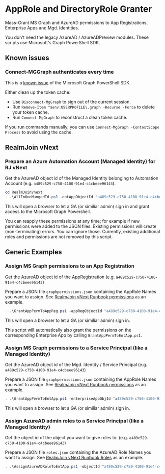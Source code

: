 # AppRole and DirectoryRole Granter

Mass-Grant MS Graph and AzureAD permissions to App Registrations, Enterprise Apps and Mgd. Identities.

You don't need the legacy AzureAD / AzureADPreview modules. These scripts use Microsoft's Graph PowerShell SDK. 

## Known issues

### Connect-MGGraph authenticates every time

This is a [known issue](https://github.com/microsoftgraph/msgraph-sdk-powershell#known-issues) of the Microsoft Graph PowerShell SDK.

Either clean up the token cache:
- Use `Disconnect-MgGraph` to sign out of the current session.
- Run `Remove-Item "$env:USERPROFILE\.graph -Recurse -Force` to delete your token cache.
- Run `Connect-MgGraph` to reconstruct a clean token cache.

If you run commands manually, you can use `Connect-MgGraph -ContextScope Process` to avoid using the cache.

## RealmJoin vNext 

### Prepare an Azure Automation Account (Managed Identity) for RJ vNext

Get the AzureAD object id of the Managed Identity belonging to Automation Account (e.g. `a489c529-c750-4100-91e4-c4cbeee96143`).

```powershell
cd RealmJoinVnext
. .\AllInOneMangedId.ps1 -entAppObjectId "a489c529-c750-4100-91e4-c4cbeee96143" 
``` 

This will open a browser to let a GA (or similiar admin) sign in and grant access to the Microsoft Graph Powershell. 

You can reapply these permissions at any time; for example if new permissions were added to the JSON files. Existing permissions will create (non-terminating) errors. You can ignore those. Currently, existing additional roles and permissions are not removed by this script.

## Generic Examples

### Assign MS Graph permissions to an App Registration

Get the AzureAD object id of the AppRegistration (e.g. `a489c529-c750-4100-91e4-c4cbeee96143`)

Prepare a JSON file `graphpermissions.json` containing the AppRole Names you want to assign. See [RealmJoin vNext Runbook permissions](RealmJoinVnext/RJvNextPermissions.json) as an example.

```powershell
. .\GrantAppPermToAppReg.ps1 -appRegObjectId "a489c529-c750-4100-91e4-c4cbeee96143" -permissionsTemplate .\graphpermissions.json
``` 

This will open a browser to let a GA (or similiar admin) sign in.

This script will automatically also grant the permissions on the corresponding Enterprise App by calling `GrantAppPermToEntApp.ps1`.

### Assign MS Graph permissions to a Service Principal (like a Managed Identity)

Get the AzureAD object id of the Mgd. Identity / Service Principal (e.g. `a489c529-c750-4100-91e4-c4cbeee96143`)

Prepare a JSON file `graphpermissions.json` containing the AppRole Names you want to assign. See [RealmJoin vNext Runbook permissions](RealmJoinVnext/RJvNextPermissions.json) as an example.

```powershell
. .\GrantAppPermToEntApp.ps1 -enterpriseAppObjId "a489c529-c750-4100-91e4-c4cbeee96143" -permissionsTemplate .\graphpermissions.json
``` 

This will open a browser to let a GA (or similiar admin) sign in.

### Assign AzureAD admin roles to a Service Principal (like a Managed Identity)

Get the object id of the object you want to give roles to. (e.g. `a489c529-c750-4100-91e4-c4cbeee96143`)

Prepare a JSON file `roles.json` containing the AzureAD Role Names you want to assign. See [RealmJoin vNext Runbook Roles](RealmJoinVnext/RJvNextRoles.json) as an example.

```powershell
. .\AssignAzureADRoleToEntApp.ps1 -objectId "a489c529-c750-4100-91e4-c4cbeee96143" -rolesTemplate .\roles.json
``` 

